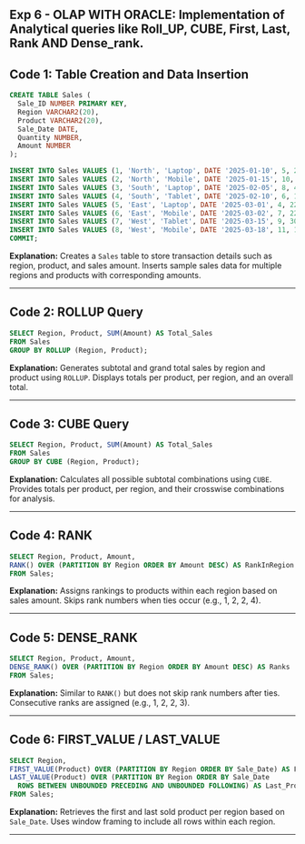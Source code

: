 ## Exp 6 - OLAP WITH ORACLE: Implementation of Analytical queries like Roll_UP, CUBE, First, Last, Rank AND Dense_rank.

## Code 1: Table Creation and Data Insertion

```sql
CREATE TABLE Sales (
  Sale_ID NUMBER PRIMARY KEY,
  Region VARCHAR2(20),
  Product VARCHAR2(20),
  Sale_Date DATE,
  Quantity NUMBER,
  Amount NUMBER
);

INSERT INTO Sales VALUES (1, 'North', 'Laptop', DATE '2025-01-10', 5, 250000);
INSERT INTO Sales VALUES (2, 'North', 'Mobile', DATE '2025-01-15', 10, 150000);
INSERT INTO Sales VALUES (3, 'South', 'Laptop', DATE '2025-02-05', 8, 400000);
INSERT INTO Sales VALUES (4, 'South', 'Tablet', DATE '2025-02-10', 6, 180000);
INSERT INTO Sales VALUES (5, 'East', 'Laptop', DATE '2025-03-01', 4, 220000);
INSERT INTO Sales VALUES (6, 'East', 'Mobile', DATE '2025-03-02', 7, 220000);
INSERT INTO Sales VALUES (7, 'West', 'Tablet', DATE '2025-03-15', 9, 300000);
INSERT INTO Sales VALUES (8, 'West', 'Mobile', DATE '2025-03-18', 11, 150000);
COMMIT;
```

**Explanation:**
Creates a `Sales` table to store transaction details such as region, product, and sales amount.
Inserts sample sales data for multiple regions and products with corresponding amounts.

---

## Code 2: ROLLUP Query

```sql
SELECT Region, Product, SUM(Amount) AS Total_Sales
FROM Sales
GROUP BY ROLLUP (Region, Product);
```

**Explanation:**
Generates subtotal and grand total sales by region and product using `ROLLUP`.
Displays totals per product, per region, and an overall total.

---

## Code 3: CUBE Query

```sql
SELECT Region, Product, SUM(Amount) AS Total_Sales
FROM Sales
GROUP BY CUBE (Region, Product);
```

**Explanation:**
Calculates all possible subtotal combinations using `CUBE`.
Provides totals per product, per region, and their crosswise combinations for analysis.

---

## Code 4: RANK

```sql
SELECT Region, Product, Amount,
RANK() OVER (PARTITION BY Region ORDER BY Amount DESC) AS RankInRegion
FROM Sales;
```

**Explanation:**
Assigns rankings to products within each region based on sales amount.
Skips rank numbers when ties occur (e.g., 1, 2, 2, 4).

---

## Code 5: DENSE_RANK

```sql
SELECT Region, Product, Amount,
DENSE_RANK() OVER (PARTITION BY Region ORDER BY Amount DESC) AS Ranks
FROM Sales;
```

**Explanation:**
Similar to `RANK()` but does not skip rank numbers after ties.
Consecutive ranks are assigned (e.g., 1, 2, 2, 3).

---

## Code 6: FIRST_VALUE / LAST_VALUE

```sql
SELECT Region,
FIRST_VALUE(Product) OVER (PARTITION BY Region ORDER BY Sale_Date) AS First_Product,
LAST_VALUE(Product) OVER (PARTITION BY Region ORDER BY Sale_Date
  ROWS BETWEEN UNBOUNDED PRECEDING AND UNBOUNDED FOLLOWING) AS Last_Product
FROM Sales;
```

**Explanation:**
Retrieves the first and last sold product per region based on `Sale_Date`.
Uses window framing to include all rows within each region.

---
